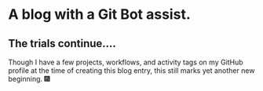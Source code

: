 # A blog with a Git Bot assist.
## The trials continue....
Though I have a few projects, workflows, and activity tags on my GitHub profile at the time of creating this blog entry,
this still marks yet another new beginning. 🎆
